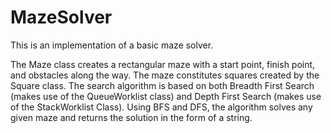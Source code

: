 # MazeSolver

This is an implementation of a basic maze solver.

The Maze class creates a rectangular maze with a start point, finish point, and obstacles along the way. The maze constitutes squares created by the Square class. The search algorithm is based on both Breadth First Search (makes use of the QueueWorklist class) and Depth First Search (makes use of the StackWorklist Class). Using BFS and DFS, the algorithm solves any given maze and returns the solution in the form of a string. 
